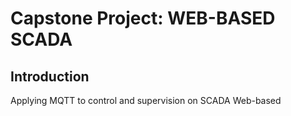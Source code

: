 # Capstone Project: WEB-BASED SCADA 
## Introduction
Applying MQTT to control and supervision on SCADA Web-based
